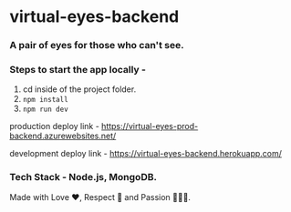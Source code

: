 # virtual-eyes-backend
### A pair of eyes for those who can't see.

### Steps to start the app locally -
1. cd inside of the project folder.
2. ```npm install```
3. ```npm run dev```

production deploy link - https://virtual-eyes-prod-backend.azurewebsites.net/

development deploy link - https://virtual-eyes-backend.herokuapp.com/

### Tech Stack - Node.js, MongoDB.

Made with Love ❤️, Respect 🙏 and Passion 👨🏽‍💻.
